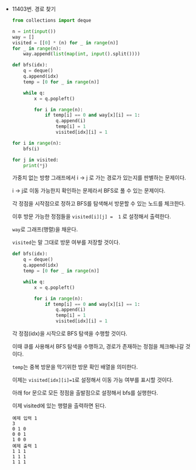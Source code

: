 - 11403번. 경로 찾기

    ```python
    from collections import deque
    
    n = int(input())
    way = []
    visited = [[0] * (n) for _ in range(n)]
    for _ in range(n):
        way.append(list(map(int, input().split())))
    
    def bfs(idx):
        q = deque()
        q.append(idx)
        temp = [0 for _ in range(n)]
    
        while q:
            x = q.popleft()
    
            for i in range(n):
                if temp[i] == 0 and way[x][i] == 1:
                    q.append(i)
                    temp[i] = 1
                    visited[idx][i] = 1
    
    for i in range(n):
        bfs(i)
    
    for j in visited:
        print(*j)
    ```

  가중치 없는 방향 그래프에서 i → j 로 가는 경로가 있는지를 판별하는 문제이다.

  i → j로 이동 가능한지 확인하는 문제라서 BFS로 풀 수 있는 문제이다.

  각 정점을 시작점으로 정하고 BFS를 탐색해서 방문할 수 있는 노드를 체크한다.

  이후 방문 가능한 정점들을 `visited[i][j] =  1` 로 설정해서 출력한다.

  `way`로 그래프(행렬)을 채운다.

  `visited`는 말 그대로 방문 여부를 저장할 것이다.

    ```python
    def bfs(idx):
        q = deque()
        q.append(idx)
        temp = [0 for _ in range(n)]
    
        while q:
            x = q.popleft()
    
            for i in range(n):
                if temp[i] == 0 and way[x][i] == 1:
                    q.append(i)
                    temp[i] = 1
                    visited[idx][i] = 1
    ```

  각 정점(idx)을 시작으로 BFS 탐색을 수행할 것이다.

  이때 큐를 사용해서 BFS 탐색을 수행하고, 경로가 존재하는 정점을 체크해나갈 것이다.

  `temp`는 중복 방문을 막기위한 방문 확인 배열을 의미한다.

  이제는 `visited[idx][i]=1`로 설정해서 이동 가능 여부를 표시할 것이다.

  아래 for 문으로 모든 정점을 출발점으로 설정해서 bfs를 실행한다.

  이제 visited에 있는 행렬을 출력하면 된다.

    ```
    예제 입력 1 
    3
    0 1 0
    0 0 1
    1 0 0
    예제 출력 1 
    1 1 1
    1 1 1
    1 1 1
    ```